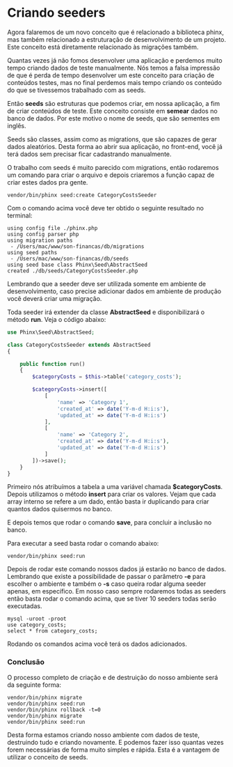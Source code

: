 # Criando seeders

Agora falaremos de um novo conceito que é relacionado a biblioteca phinx, mas também relacionado a estruturação de desenvolvimento de um projeto. Este conceito está diretamente relacionado às migrações também.

Quantas vezes já não fomos desenvolver uma aplicação e perdemos muito tempo criando dados de teste manualmente. Nós temos a falsa impressão de que é perda de tempo desenvolver um este conceito para criação de conteúdos testes, mas no final perdemos mais tempo criando os conteúdo do que se tivessemos trabalhado com as seeds.

Então **seeds** são estruturas que podemos criar, em nossa aplicação, a fim de criar conteúdos de teste. Este conceito consiste em **semear** dados no banco de dados. Por este motivo o nome de seeds, que são sementes em inglês.

Seeds são classes, assim como as migrations, que são capazes de gerar dados aleatórios. Desta forma ao abrir sua aplicação, no front-end, você já terá dados sem precisar ficar cadastrando manualmente.

O trabalho com seeds é muito parecido com migrations, então rodaremos um comando para criar o arquivo e depois criaremos a função capaz de criar estes dados pra gente.

`vendor/bin/phinx seed:create CategoryCostsSeeder`

Com o comando acima você deve ter obtido o seguinte resultado no terminal:

```
using config file ./phinx.php
using config parser php
using migration paths
 - /Users/mac/www/son-financas/db/migrations
using seed paths
 - /Users/mac/www/son-financas/db/seeds
using seed base class Phinx\Seed\AbstractSeed
created ./db/seeds/CategoryCostsSeeder.php
```

Lembrando que a seeder deve ser utilizada somente em ambiente de desenvolvimento, caso precise adicionar dados em ambiente de produção você deverá criar uma migração.

Toda seeder irá extender da classe **AbstractSeed** e disponibilizará o método **run**. Veja o código abaixo:

```php
use Phinx\Seed\AbstractSeed;

class CategoryCostsSeeder extends AbstractSeed
{

    public function run()
    {
        $categoryCosts = $this->table('category_costs');

        $categoryCosts->insert([
            [
                'name' => 'Category 1',
                'created_at' => date('Y-m-d H:i:s'),
                'updated_at' => date('Y-m-d H:i:s')
            ],
            [
                'name' => 'Category 2',
                'created_at' => date('Y-m-d H:i:s'),
                'updated_at' => date('Y-m-d H:i:s')
            ]
        ])->save();
    }
}
```

Primeiro nós atribuímos a tabela a uma variável chamada **$categoryCosts**. Depois utilizamos o método **insert** para criar os valores. Vejam que cada array interno se refere a um dado, então basta ir duplicando para criar quantos dados quisermos no banco.

E depois temos que rodar o comando **save**, para concluir a inclusão no banco.

Para executar a seed basta rodar o comando abaixo:

`vendor/bin/phinx seed:run`

Depois de rodar este comando nossos dados já estarão no banco de dados. Lembrando que existe a possibilidade de passar o parâmetro **-e** para escolher o ambiente e também o **-s** caso queira rodar alguma seeder apenas, em específico. Em nosso caso sempre rodaremos todas as seeders então basta rodar o comando acima, que se tiver 10 seeders todas serão executadas.

```
mysql -uroot -proot
use category_costs;
select * from category_costs;
```

Rodando os comandos acima você terá os dados adicionados.

### Conclusão

O processo completo de criação e de destruição do nosso ambiente será da seguinte forma:

```
vendor/bin/phinx migrate
vendor/bin/phinx seed:run
vendor/bin/phinx rollback -t=0
vendor/bin/phinx migrate
vendor/bin/phinx seed:run
```

Desta forma estamos criando nosso ambiente com dados de teste, destruindo tudo e criando novamente. E podemos fazer isso quantas vezes forem necessárias de forma muito simples e rápida. Esta é a vantagem de utilizar o conceito de seeds.